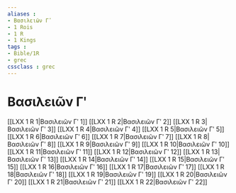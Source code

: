```yaml
---
aliases : 
- Βασιλειῶν Γʹ
- 1 Rois
- 1 R
- 1 Kings
tags : 
- Bible/1R
- grec
cssclass : grec
---
```


# Βασιλειῶν Γʹ

[[LXX 1 R 1|Βασιλειῶν Γʹ 1]]
[[LXX 1 R 2|Βασιλειῶν Γʹ 2]]
[[LXX 1 R 3|Βασιλειῶν Γʹ 3]]
[[LXX 1 R 4|Βασιλειῶν Γʹ 4]]
[[LXX 1 R 5|Βασιλειῶν Γʹ 5]]
[[LXX 1 R 6|Βασιλειῶν Γʹ 6]]
[[LXX 1 R 7|Βασιλειῶν Γʹ 7]]
[[LXX 1 R 8|Βασιλειῶν Γʹ 8]]
[[LXX 1 R 9|Βασιλειῶν Γʹ 9]]
[[LXX 1 R 10|Βασιλειῶν Γʹ 10]]
[[LXX 1 R 11|Βασιλειῶν Γʹ 11]]
[[LXX 1 R 12|Βασιλειῶν Γʹ 12]]
[[LXX 1 R 13|Βασιλειῶν Γʹ 13]]
[[LXX 1 R 14|Βασιλειῶν Γʹ 14]]
[[LXX 1 R 15|Βασιλειῶν Γʹ 15]]
[[LXX 1 R 16|Βασιλειῶν Γʹ 16]]
[[LXX 1 R 17|Βασιλειῶν Γʹ 17]]
[[LXX 1 R 18|Βασιλειῶν Γʹ 18]]
[[LXX 1 R 19|Βασιλειῶν Γʹ 19]]
[[LXX 1 R 20|Βασιλειῶν Γʹ 20]]
[[LXX 1 R 21|Βασιλειῶν Γʹ 21]]
[[LXX 1 R 22|Βασιλειῶν Γʹ 22]]
